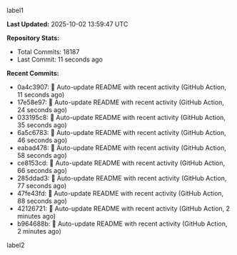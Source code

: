
label1 
<!-- ACTIVITY_START -->
**Last Updated:** 2025-10-02 13:59:47 UTC

**Repository Stats:**
- Total Commits: 18187
- Last Commit: 11 seconds ago

**Recent Commits:**
- 0a4c3907: 🤖 Auto-update README with recent activity (GitHub Action, 11 seconds ago)
- 17e58e97: 🤖 Auto-update README with recent activity (GitHub Action, 24 seconds ago)
- 033195c8: 🤖 Auto-update README with recent activity (GitHub Action, 35 seconds ago)
- 6a5c6783: 🤖 Auto-update README with recent activity (GitHub Action, 46 seconds ago)
- eabad478: 🤖 Auto-update README with recent activity (GitHub Action, 58 seconds ago)
- ce8153cd: 🤖 Auto-update README with recent activity (GitHub Action, 66 seconds ago)
- 285ddad3: 🤖 Auto-update README with recent activity (GitHub Action, 77 seconds ago)
- 47fe43fd: 🤖 Auto-update README with recent activity (GitHub Action, 88 seconds ago)
- 42126721: 🤖 Auto-update README with recent activity (GitHub Action, 2 minutes ago)
- b964688b: 🤖 Auto-update README with recent activity (GitHub Action, 2 minutes ago)
<!-- ACTIVITY_END -->

label2
